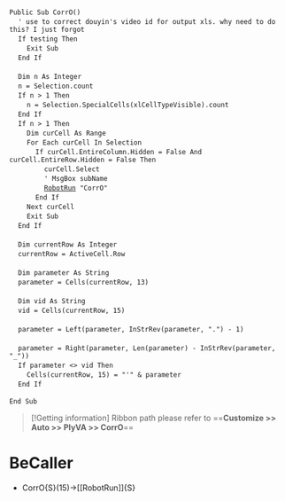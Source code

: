 &nbsp;  &nbsp;  &nbsp;  &nbsp;  
`Public Sub CorrO()`  
&nbsp;&nbsp;&nbsp;&nbsp;`' use to correct douyin's video id for output xls. why need to do this? I just forgot`  
&nbsp;&nbsp;&nbsp;&nbsp;`If testing Then`  
&nbsp;&nbsp;&nbsp;&nbsp;&nbsp;&nbsp;&nbsp;&nbsp;`Exit Sub`  
&nbsp;&nbsp;&nbsp;&nbsp;`End If`  
&nbsp;  &nbsp;  &nbsp;  &nbsp;  
&nbsp;&nbsp;&nbsp;&nbsp;`Dim n As Integer`  
&nbsp;&nbsp;&nbsp;&nbsp;`n = Selection.count`  
&nbsp;&nbsp;&nbsp;&nbsp;`If n > 1 Then`  
&nbsp;&nbsp;&nbsp;&nbsp;&nbsp;&nbsp;&nbsp;&nbsp;`n = Selection.SpecialCells(xlCellTypeVisible).count`  
&nbsp;&nbsp;&nbsp;&nbsp;`End If`  
&nbsp;&nbsp;&nbsp;&nbsp;`If n > 1 Then`  
&nbsp;&nbsp;&nbsp;&nbsp;&nbsp;&nbsp;&nbsp;&nbsp;`Dim curCell As Range`  
&nbsp;&nbsp;&nbsp;&nbsp;&nbsp;&nbsp;&nbsp;&nbsp;`For Each curCell In Selection`  
&nbsp;&nbsp;&nbsp;&nbsp;&nbsp;&nbsp;&nbsp;&nbsp;&nbsp;&nbsp;&nbsp;&nbsp;`If curCell.EntireColumn.Hidden = False And curCell.EntireRow.Hidden = False Then`  
&nbsp;&nbsp;&nbsp;&nbsp;&nbsp;&nbsp;&nbsp;&nbsp;&nbsp;&nbsp;&nbsp;&nbsp;&nbsp;&nbsp;&nbsp;&nbsp;`curCell.Select`  
&nbsp;&nbsp;&nbsp;&nbsp;&nbsp;&nbsp;&nbsp;&nbsp;&nbsp;&nbsp;&nbsp;&nbsp;&nbsp;&nbsp;&nbsp;&nbsp;`' MsgBox subName`  
&nbsp;&nbsp;&nbsp;&nbsp;&nbsp;&nbsp;&nbsp;&nbsp;&nbsp;&nbsp;&nbsp;&nbsp;&nbsp;&nbsp;&nbsp;&nbsp;[`RobotRun`](RobotRun)` "CorrO"`  
&nbsp;&nbsp;&nbsp;&nbsp;&nbsp;&nbsp;&nbsp;&nbsp;&nbsp;&nbsp;&nbsp;&nbsp;`End If`  
&nbsp;&nbsp;&nbsp;&nbsp;&nbsp;&nbsp;&nbsp;&nbsp;`Next curCell`  
&nbsp;&nbsp;&nbsp;&nbsp;&nbsp;&nbsp;&nbsp;&nbsp;`Exit Sub`  
&nbsp;&nbsp;&nbsp;&nbsp;`End If`  
&nbsp;  &nbsp;  &nbsp;  &nbsp;  
&nbsp;&nbsp;&nbsp;&nbsp;`Dim currentRow As Integer`  
&nbsp;&nbsp;&nbsp;&nbsp;`currentRow = ActiveCell.Row`  
&nbsp;  &nbsp;  &nbsp;  &nbsp;  
&nbsp;&nbsp;&nbsp;&nbsp;`Dim parameter As String`  
&nbsp;&nbsp;&nbsp;&nbsp;`parameter = Cells(currentRow, 13)`  
&nbsp;  &nbsp;  &nbsp;  &nbsp;  
&nbsp;&nbsp;&nbsp;&nbsp;`Dim vid As String`  
&nbsp;&nbsp;&nbsp;&nbsp;`vid = Cells(currentRow, 15)`  
&nbsp;  &nbsp;  &nbsp;  &nbsp;  
&nbsp;&nbsp;&nbsp;&nbsp;`parameter = Left(parameter, InStrRev(parameter, ".") - 1)`  
&nbsp;  &nbsp;  &nbsp;  &nbsp;  
&nbsp;&nbsp;&nbsp;&nbsp;`parameter = Right(parameter, Len(parameter) - InStrRev(parameter, "_"))`  
&nbsp;&nbsp;&nbsp;&nbsp;`If parameter <> vid Then`  
&nbsp;&nbsp;&nbsp;&nbsp;&nbsp;&nbsp;&nbsp;&nbsp;`Cells(currentRow, 15) = "'" & parameter`  
&nbsp;&nbsp;&nbsp;&nbsp;`End If`  
&nbsp;  &nbsp;  &nbsp;  &nbsp;  
`End Sub`  


> [!Getting information]
> Ribbon path please refer to ==**Customize >> Auto >> PlyVA >> CorrO**==


# BeCaller
- CorrO{S}(15)->[[RobotRun]]{S}

